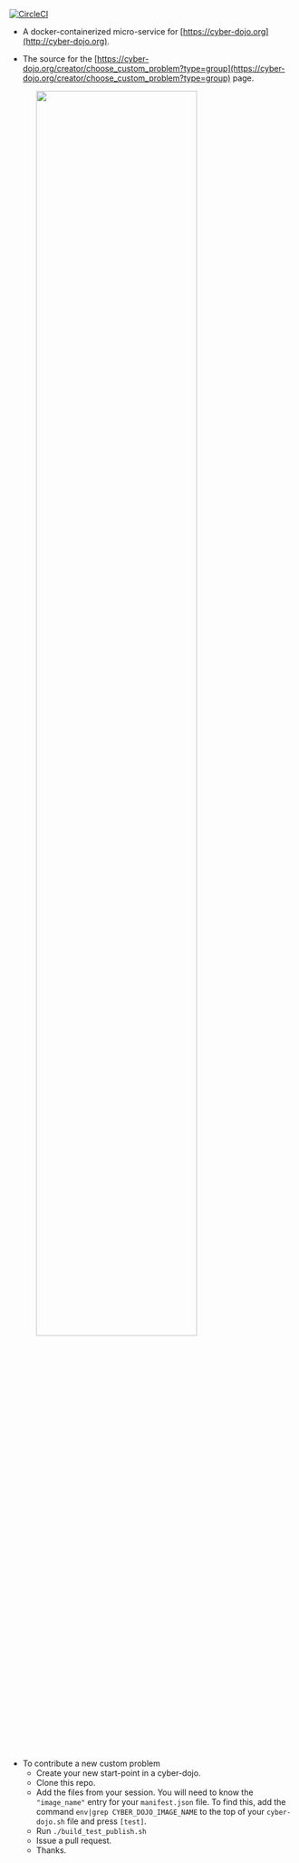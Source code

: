 
[![CircleCI](https://circleci.com/gh/cyber-dojo/custom-start-points.svg?style=svg)](https://circleci.com/gh/cyber-dojo/custom-start-points)

- A docker-containerized micro-service for [https://cyber-dojo.org](http://cyber-dojo.org).

- The source for the [https://cyber-dojo.org/creator/choose_custom_problem?type=group](https://cyber-dojo.org/creator/choose_custom_problem?type=group) page.

<img width="75%" style="text-align:center;" src="https://user-images.githubusercontent.com/252118/97069640-7a560680-15c9-11eb-8bd6-8309c87df764.png">

- To contribute a new custom problem
  - Create your new start-point in a cyber-dojo.
  - Clone this repo.
  - Add the files from your session. You will need to know the `"image_name"` entry for your `manifest.json` file.
    To find this, add the command `env|grep CYBER_DOJO_IMAGE_NAME` to the top of your `cyber-dojo.sh` file and press `[test]`.
  - Run `./build_test_publish.sh`
  - Issue a pull request.
  - Thanks.
